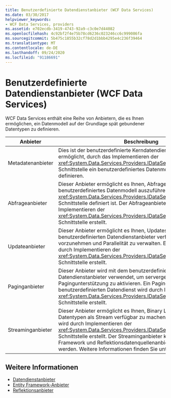 ```yaml
---
title: Benutzerdefinierte Datendienstanbieter (WCF Data Services)
ms.date: 03/30/2017
helpviewer_keywords:
- WCF Data Services, providers
ms.assetid: e702ecdb-3419-4743-92a9-c3c0e7d44082
ms.openlocfilehash: 4c92bf2f4e75b78cd6236c023246cc6c999086fa
ms.sourcegitcommit: 5b475c1855b32cf78d2d1bbb4295e4c236f39464
ms.translationtype: MT
ms.contentlocale: de-DE
ms.lasthandoff: 09/24/2020
ms.locfileid: "91186691"
---
```

# <a name="custom-data-service-providers-wcf-data-services"></a>Benutzerdefinierte Datendienstanbieter (WCF Data Services)

WCF Data Services enthält eine Reihe von Anbietern, die es Ihnen ermöglichen, ein Datenmodell auf der Grundlage spät gebundener Datentypen zu definieren.  
  
|Anbieter|Beschreibung|  
|--------------|-----------------|  
|Metadatenanbieter|Dies ist der benutzerdefinierte Kerndatendienstanbieter, der es Ihnen ermöglicht, durch das Implementieren der <xref:System.Data.Services.Providers.IDataServiceMetadataProvider>-Schnittstelle ein benutzerdefiniertes Datenmodell zur Laufzeit zu definieren.|  
|Abfrageanbieter|Dieser Anbieter ermöglicht es Ihnen, Abfragen an ein benutzerdefiniertes Datenmodell auszuführen, das mit der <xref:System.Data.Services.Providers.IDataServiceMetadataProvider>-Schnittstelle definiert ist. Der Abfrageanbieter wird durch Implementieren der <xref:System.Data.Services.Providers.IDataServiceQueryProvider>-Schnittstelle erstellt.|  
|Updateanbieter|Dieser Anbieter ermöglicht es Ihnen, Updates an in einem benutzerdefinierten Datendienstanbieter verfügbar gemachte Typen vorzunehmen und Parallelität zu verwalten. Ein Updateanbieter wird durch Implementieren der <xref:System.Data.Services.Providers.IDataServiceUpdateProvider>-Schnittstelle erstellt.|  
|Paginganbieter|Dieser Anbieter wird mit dem benutzerdefinierten Datendienstanbieter verwendet, um servergesteuerte Pagingunterstützung zu aktivieren. Ein Paginganbieter für einen benutzerdefinierten Datendienst wird durch Implementieren der <xref:System.Data.Services.Providers.IDataServicePagingProvider>-Schnittstelle erstellt.|  
|Streaminganbieter|Dieser Anbieter ermöglicht es Ihnen, Binary Large Object-Datentypen als Stream verfügbar zu machen. Ein Streaminganbieter wird durch Implementieren der <xref:System.Data.Services.Providers.IDataServiceStreamProvider>-Schnittstelle erstellt. Der Streaminganbieter kann auch mit Entity Framework und Reflektionsdatenquellenanbietern verwendet werden. Weitere Informationen finden Sie unter [streaminganbieter](streaming-provider-wcf-data-services.md).|  
  
## <a name="see-also"></a>Weitere Informationen

- [Datendienstanbieter](data-services-providers-wcf-data-services.md)
- [Entity Framework-Anbieter](entity-framework-provider-wcf-data-services.md)
- [Reflektionsanbieter](reflection-provider-wcf-data-services.md)

